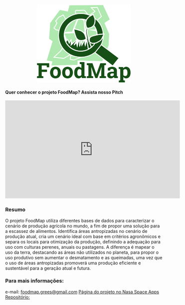 <html>
  <head>
    <title>Center an Image using text align center</title>
    <style>
      .img-container {
        text-align: center;
      }
    </style>
  </head>
  <body>
    <div class="img-container"> <!-- Block parent element -->
      <img src="FoodMap.png" alt="FoodMap" width="300" height="250">
    </div>
  </body>
</html>

#### Quer conhecer o projeto FoodMap? Assista nosso Pitch
<iframe width="560" height="315" src="https://www.youtube.com/watch?v=9Hh9YAS3nlI" frameborder="0" allow="accelerometer; autoplay; clipboard-write; encrypted-media; gyroscope; picture-in-picture" allowfullscreen></iframe>

### Resumo
O projeto FoodMap utiliza diferentes bases de dados para caracterizar o cenário de produção agrícola no mundo, a fim de propor uma solução para a escassez de alimentos. Identifica áreas antropizadas no cenário de produção atual, cria um cenário ideal com base em critérios agronômicos e separa os locais para otimização da produção, definindo a adequação para uso com culturas perenes, anuais ou pastagens. A diferença é mapear o uso da terra, destacando as áreas não utilizados no planeta, para propor o uso produtivo sem aumentar o desmatamento e as queimadas, uma vez que o uso de áreas antropizadas promoverá uma produção eficiente e sustentável para a geração atual e futura.

### Para mais informações:
e-mail: foodmap.grees@gmail.com 
[Página do projeto no Nasa Space Apps](https://2020.spaceappschallenge.org/challenges/sustain/sustaining-our-planet-future-generations/teams/grees-1/project)
[Repositório:](https://github.com/foodmap-grees)








<!--
**foodmap-grees/foodmap-grees** is a ✨ _special_ ✨ repository because its `README.md` (this file) appears on your GitHub profile.

Here are some ideas to get you started:

- 🔭 I’m currently working on ...
- 🌱 I’m currently learning ...
- 👯 I’m looking to collaborate on ...
- 🤔 I’m looking for help with ...
- 💬 Ask me about ...
- 📫 How to reach me: ...
- 😄 Pronouns: ...
- ⚡ Fun fact: ...
-->
